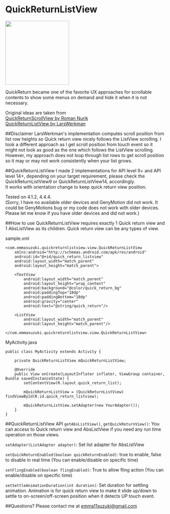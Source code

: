 QuickReturnListView
===================

<img src="https://raw.githubusercontent.com/emmasuzuki/QuickReturnListView/master/demo.gif" width="200">

QuickReturn became one of the favorite UX approaches for scrollable contents to show some menus on demand and hide it when it is not necessary.

Original ideas are taken from<br/>
<a href="https://plus.google.com/+RomanNurik/posts/1Sb549FvpJt">QuickReturnScrollView by Roman Nurik</a><br/>
<a href="https://github.com/LarsWerkman/QuickReturnListView">QuickReturnListView by LarsWerkman</a><br/>

##Disclaimer
LarsWerkman's implementation computes scroll position from list row heights so Quick return view nicely follows the ListView scrolling. 
I took a different approach as I get scroll position from touch event so it might not look as good as the one which follows the ListView scrolling.  However, my approach does not loop through list rows to get scroll position so it may or may not work consistently when your list grows. 

##QuickReturnListView
I made 2 implementations for API level 9+ and API level 14+, depending on your target requirement, please check the QuickReturnListView9 or QuickReturnListView14, accordingly.  
It works with orientation change to keep quick return view position.

Tested on 4.1.2, 4.4.4.  
(Sorry, I have no available older devices and GenyMotion did not work.  It could be GenyMotions bug or my code does not work with older devices.  Please let me know if you have older devices and did not work.)

##How to use
QuickReturnListView requires exactly 1 Quick return view and 1 AbsListView as its children.
Quick return view can be any types of view.

sample.xml
```
<com.emmasuzuki.quickreturnlistview.view.QuickReturnListView
    xmlns:android="http://schemas.android.com/apk/res/android"
    android:id="@+id/quick_return_listview"
    android:layout_width="match_parent"
    android:layout_height="match_parent">

    <TextView
        android:layout_width="match_parent"
        android:layout_height="wrap_content"
        android:background="@color/quick_return_bg"
        android:paddingTop="18dp"
        android:paddingBottom="18dp"
        android:gravity="center"
        android:text="@string/quick_return"/>

    <ListView
        android:layout_width="match_parent"
        android:layout_height="match_parent"/>

</com.emmasuzuki.quickreturnlistview.view.QuickReturnListView>
```

MyActivity.java
```
public class MyActivity extends Activity {

    private QuickReturnListView mQuickReturnListView;

    @Override
    public View onCreate(LayoutInflater inflater, ViewGroup container, Bundle savedInstanceState) {
        setContentView(R.layout.quick_return_list);

        mQuickReturnListView = (QuickReturnListView) findViewById(R.id.quick_return_listview);

        mQuickReturnListView.setAdapter(new YourAdapter());
    }
}
```

##QuickReturnListView API
`getAbsListView()`, `getQuickReturnView()`: You can access to Quick return view and AbsListView if you need any run time operation on those views.

`setAdapter(ListAdapter adapter)`: Set list adapter for AbsListView

`setQuickReturnEnabled(boolean quickReturnEnabled)`: true to enable, false to disable in real time (You can enable/disable on specific time)

`setFlingEnabled(boolean flingEnabled)`: True to allow fling action (You can enable/disable on specific time)

`setSettleAnimationDuration(int duration)`: Set duration for settling animation. Animation is for quick return view to make it slide up/down to settle to on-screen/off-screen position when it detects UP touch event.

##Questions?
Please contact me at emma11suzuki@gmail.com
